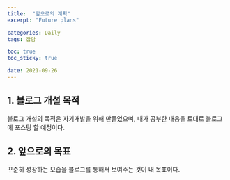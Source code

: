```yaml
---
title:  "앞으로의 계획"
excerpt: "Future plans"

categories: Daily
tags: 잡담

toc: true
toc_sticky: true

date: 2021-09-26
---
```


## 1. 블로그 개설 목적
블로그 개설의 목적은 자기개발을 위해 만들었으며, 내가 공부한 내용을 토대로 블로그에 포스팅 할 예정이다.

## 2. 앞으로의 목표
꾸준히 성장하는 모습을 블로그를 통해서 보여주는 것이 내 목표이다.
